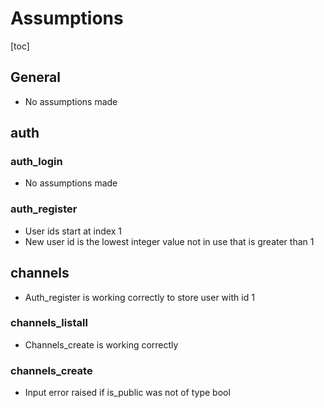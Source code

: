 # Assumptions
[toc]

## General
* No assumptions made

## auth

### auth_login
* No assumptions made

### auth_register
* User ids start at index 1
* New user id is the lowest integer value not in use that is greater than 1

## channels
* Auth_register is working correctly to store user with id 1

### channels_listall
* Channels_create is working correctly

### channels_create
* Input error raised if is_public was not of type bool
